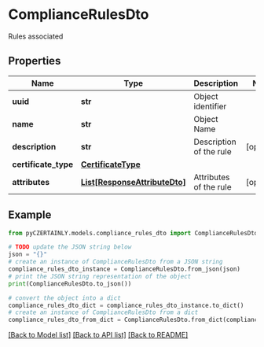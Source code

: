 # ComplianceRulesDto

Rules associated

## Properties

Name | Type | Description | Notes
------------ | ------------- | ------------- | -------------
**uuid** | **str** | Object identifier | 
**name** | **str** | Object Name | 
**description** | **str** | Description of the rule | [optional] 
**certificate_type** | [**CertificateType**](CertificateType.md) |  | 
**attributes** | [**List[ResponseAttributeDto]**](ResponseAttributeDto.md) | Attributes of the rule | [optional] 

## Example

```python
from pyCZERTAINLY.models.compliance_rules_dto import ComplianceRulesDto

# TODO update the JSON string below
json = "{}"
# create an instance of ComplianceRulesDto from a JSON string
compliance_rules_dto_instance = ComplianceRulesDto.from_json(json)
# print the JSON string representation of the object
print(ComplianceRulesDto.to_json())

# convert the object into a dict
compliance_rules_dto_dict = compliance_rules_dto_instance.to_dict()
# create an instance of ComplianceRulesDto from a dict
compliance_rules_dto_from_dict = ComplianceRulesDto.from_dict(compliance_rules_dto_dict)
```
[[Back to Model list]](../README.md#documentation-for-models) [[Back to API list]](../README.md#documentation-for-api-endpoints) [[Back to README]](../README.md)


